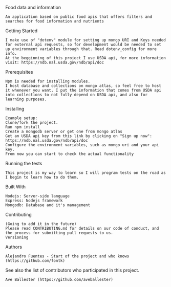Food data and information

    An application based on public food apis that offers filters and searches for food information and nutrients

Getting Started

    I make use of "dotenv" module for setting up mongo URI and Keys needed for external api requests, so for development would be needed to set up environment variables through that. Read dotenv_config for more info.
    At the begginning of this project I use USDA api, for more information visit: https://ndb.nal.usda.gov/ndb/api/doc

Prerequisites

    Npm is needed for installing modules.
    I host database and collections on mongo atlas, so feel free to host it whenever you want. I put the information that comes from USDA api into collections to not fully depend on USDA api, and also for learning purposes.

Installing

    Example setup:
    Clone/fork the project.
    Run npm install
    Create a mongodb server or get one from mongo atlas
    Get an USDA api key from this link by clicking on "Sign up now": https://ndb.nal.usda.gov/ndb/api/doc 
    Configure the environment variables, such as mongo uri and your api key.
    From now you can start to check the actual functionality

Running the tests

    This project is my way to learn so I will program tests on the road as I begin to learn how to do them.

Built With

    Nodejs: Server-side language
    Express: Nodejs framework
    Mongodb: Database and it's management

Contributing

    (Going to add it in the future)
    Please read CONTRIBUTING.md for details on our code of conduct, and the process for submitting pull requests to us.
    Versioning


Authors

    Alejandro Fuentes - Start of the project and who knows (https://github.com/fontk)

See also the list of contributors who participated in this project.

    Ave Ballester (https://github.com/aveballester)